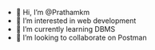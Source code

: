 - 👋 Hi, I’m @Prathamkm
- 👀 I’m interested in web development
- 🌱 I’m currently learning DBMS
- 💞️ I’m looking to collaborate on Postman
